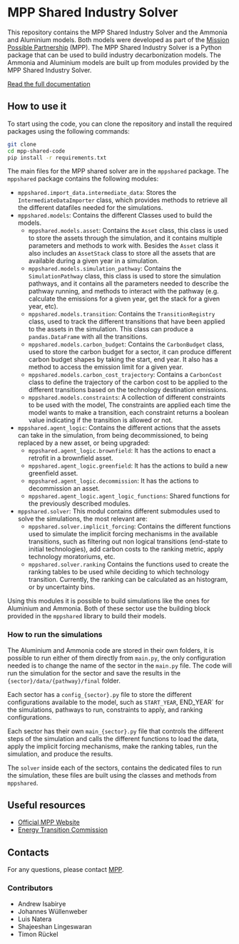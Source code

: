 # MPP Shared Industry Solver

This repository contains the MPP Shared Industry Solver and the Ammonia and Aluminium models. Both models were developed as part of the [Mission Possible Partnership](https://www.missionpossiblepartnership.org) (MPP). The MPP Shared Industry Solver is a Python package that can be used to build industry decarbonization models. The Ammonia and Aluminium models are built up from modules provided by the MPP Shared Industry Solver.

[Read the full documentation](https://app.gitbook.com/o/vfc6mmxMh4Zr7LjKZ5yL/s/UKDdKXTb4UiV0Lp7btFG/)

## How to use it

To start using the code, you can clone the repository and install the required packages using the following commands:

```bash
git clone
cd mpp-shared-code
pip install -r requirements.txt
```

The main files for the MPP shared solver are in the `mppshared` package. The `mppshared` package contains the following modules:

- `mppshared.import_data.intermediate_data`: Stores the `IntermediateDataImporter` class, which provides methods to retrieve all the different datafiles needed for the simulations.
- `mppshared.models`: Contains the different Classes used to build the models.
  - `mppshared.models.asset`: Contains the `Asset` class, this class is used to store the assets through the simulation, and it contains multiple parameters and methods to work with. Besides the `Asset` class it also includes an `AssetStack` class to store all the assets that are available during a given year in a simulation.
  - `mppshared.models.simulation_pathway`: Contains the `SimulationPathway` class, this class is used to store the simulation pathways, and it contains all the parameters needed to describe the pathway running, and methods to interact with the pathway (e.g. calculate the emissions for a given year, get the stack for a given year, etc).
  - `mppshared.models.transition`: Contains the `TransitionRegistry` class, used to track the different transitions that have been applied to the assets in the simulation. This class can produce a `pandas.DataFrame` with all the transitions.
  - `mppshared.models.carbon_budget`: Contains the `CarbonBudget` class, used to store the carbon budget for a sector, it can produce different carbon budget shapes by taking the start, end year. It also has a method to access the emission limit for a given year.
  - `mppshared.models.carbon_cost_trajectory`: Contains a `CarbonCost` class to define the trajectory of the carbon cost to be applied to the different transitions based on the technology destination emissions.
  - `mppshared.models.constraints`: A collection of different constraints to be used with the model, The constraints are applied each time the model wants to make a transition, each constraint returns a boolean value indicating if the transition is allowed or not.
- `mppshared.agent_logic`: Contains the different actions that the assets can take in the simulation, from being decommissioned, to being replaced by a new asset, or being upgraded:
  - `mppshared.agent_logic.brownfield`: It has the actions to enact a retrofit in a brownfield asset.
  - `mppshared.agent_logic.greenfield`: It has the actions to build a new greenfield asset.
  - `mppshared.agent_logic.decommission`: It has the actions to decommission an asset.
  - `mppshared.agent_logic.agent_logic_functions`: Shared functions for the previously described modules.
- `mppshared.solver`: This modul contains different submodules used to solve the simulations, the most relevant are:
  - `mppshared.solver.implicit_forcing`: Contains the different functions used to simulate the implicit forcing mechanisms in the available transitions, such as filtering out non logical transitions (end-state to initial technologies), add carbon costs to the ranking metric, apply technology moratoriums, etc.
  - `mppshared.solver.ranking` Contains the functions used to create the ranking tables to be used while deciding to which technology transition. Currently, the ranking can be calculated as an histogram, or by uncertainty bins.

Using this modules it is possible to build simulations like the ones for Aluminium and Ammonia. Both of these sector use the building block provided in the `mppshared` library to build their models.

### How to run the simulations

The Aluminium and Ammonia code are stored in their own folders, it is possible to run either of them directly from `main.py`, the only configuration needed is to change the name of the sector in the `main.py` file. The code will run the simulation for the sector and save the results in the `{sector}/data/{pathway}/final` folder.

Each sector has a `config_{sector}.py` file to store the different configurations available to the model, such as `START_YEAR`, END_YEAR` for the simulations, pathways to run, constraints to apply, and ranking configurations.

Each sector has their own `main_{sector}.py` file that controls the different steps of the simulation and calls the different functions to load the data, apply the implicit forcing mechanisms, make the ranking tables, run the simulation, and produce the results.

The `solver` inside each of the sectors, contains the dedicated files to run the simulation, these files are built using the classes and methods from `mppshared`.

## Useful resources

+ [Official MPP Website](https://missionpossiblepartnership.org/)
+ [Energy Transition Commission](https://www.energy-transitions.org/)

## Contacts

For any questions, please contact [MPP](mailto:).

### Contributors

- Andrew Isabirye
- Johannes Wüllenweber
- Luis Natera
- Shajeeshan Lingeswaran
- Timon Rückel
